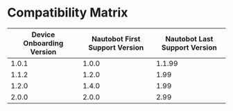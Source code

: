 # Compatibility Matrix

| Device Onboarding Version | Nautobot First Support Version | Nautobot Last Support Version |
| ------------------------- | ------------------------------ | ----------------------------- |
| 1.0.1                     | 1.0.0                          | 1.1.99                        |
| 1.1.2                     | 1.2.0                          | 1.99                          |
| 1.2.0                     | 1.4.0                          | 1.99                          |
| 2.0.0                     | 2.0.0                          | 2.99                          |
